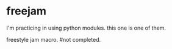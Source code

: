 # freejam
I'm practicing in using python modules. this one is one of them.

freestyle jam macro.
#not completed.
